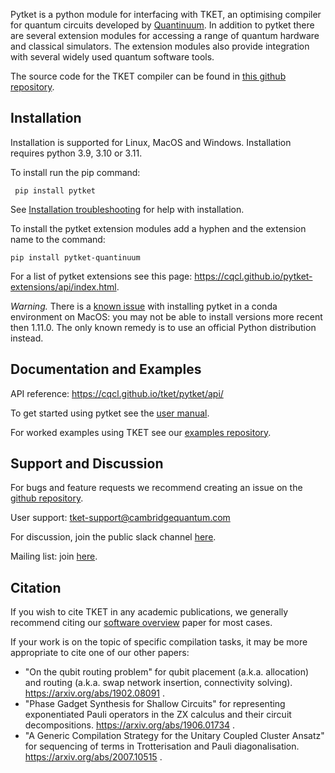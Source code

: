 Pytket is a python module for interfacing with TKET, an optimising compiler for quantum circuits developed by [Quantinuum](https://www.quantinuum.com/). In addition to pytket there are several extension modules for accessing a range of quantum hardware and classical simulators. The extension modules also provide integration with several widely used quantum software tools.

The source code for the TKET compiler can be found in [this github repository](https://github.com/CQCL/tket).

## Installation

Installation is supported for Linux, MacOS and Windows. Installation requires python 3.9, 3.10 or 3.11.

To install run the pip command: 

`` pip install pytket``

See [Installation troubleshooting](https://cqcl.github.io/tket/pytket/api/install.html) for help with installation.

To install the pytket extension modules add a hyphen and the extension name to the command:

`` pip install pytket-quantinuum ``

For a list of pytket extensions see this page: https://cqcl.github.io/pytket-extensions/api/index.html.

_Warning._ There is a [known issue](https://github.com/CQCL/tket/issues/926)
with installing pytket in a conda environment on MacOS: you may not be able to
install versions more recent then 1.11.0. The only known remedy is to use an
official Python distribution instead.

## Documentation and Examples

API reference: https://cqcl.github.io/tket/pytket/api/

To get started using pytket see the [user manual](https://cqcl.github.io/pytket/manual/index.html).

For worked examples using TKET see our [examples repository](https://github.com/CQCL/pytket/tree/main/examples).

## Support and Discussion

For bugs and feature requests we recommend creating an issue on the [github repository](https://github.com/CQCL/tket).

User support: tket-support@cambridgequantum.com

For discussion, join the public slack channel [here](https://join.slack.com/t/tketusers/shared_invite/zt-18qmsamj9-UqQFVdkRzxnXCcKtcarLRA).

Mailing list: join [here](https://list.cambridgequantum.com/cgi-bin/mailman/listinfo/tket-users).

## Citation

If you wish to cite TKET in any academic publications, we generally recommend citing our [software overview](https://arxiv.org/abs/2003.10611) paper for most cases.

If your work is on the topic of specific compilation tasks, it may be more appropriate to cite one of our other papers:

- "On the qubit routing problem" for qubit placement (a.k.a. allocation) and routing (a.k.a. swap network insertion, connectivity solving). https://arxiv.org/abs/1902.08091 .
- "Phase Gadget Synthesis for Shallow Circuits" for representing exponentiated Pauli operators in the ZX calculus and their circuit decompositions. https://arxiv.org/abs/1906.01734 .
- "A Generic Compilation Strategy for the Unitary Coupled Cluster Ansatz" for sequencing of terms in Trotterisation and Pauli diagonalisation. https://arxiv.org/abs/2007.10515 .